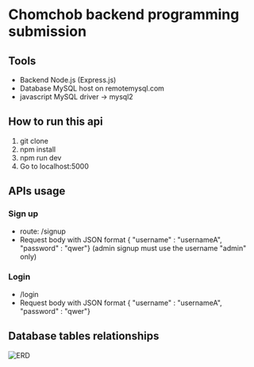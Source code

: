 # Chomchob backend programming submission
## Tools
 - Backend Node.js (Express.js)
 - Database MySQL host on remotemysql.com
 - javascript MySQL driver -> mysql2

## How to run this api
1. git clone
2. npm install
3. npm run dev
4. Go to localhost:5000

## APIs usage
### Sign up 
 - route: /signup
 - Request body with JSON format { "username" : "usernameA", "password" : "qwer"} (admin signup must use the username "admin" only)

### Login
 - /login
 - Request body with JSON format { "username" : "usernameA", "password" : "qwer"}

## Database tables relationships
![ERD](https://crafterbucket.s3-ap-southeast-1.amazonaws.com/ERD_ChomChob_Programming.png)